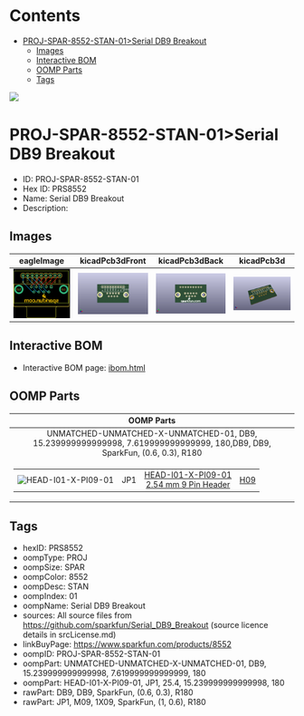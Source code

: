 



Contents
========

* [PROJ-SPAR-8552-STAN-01>Serial DB9 Breakout](#proj-spar-8552-stan-01serial-db9-breakout)
	* [Images](#images)
	* [Interactive BOM](#interactive-bom)
	* [OOMP Parts](#oomp-parts)
	* [Tags](#tags)
  
![][im]
# PROJ-SPAR-8552-STAN-01>Serial DB9 Breakout

- ID: PROJ-SPAR-8552-STAN-01
- Hex ID: PRS8552
- Name: Serial DB9 Breakout
- Description: 

## Images
  
  

|eagleImage|kicadPcb3dFront|kicadPcb3dBack|kicadPcb3d|
| :---: | :---: | :---: | :---: |
|[![eagleImage](eagleImage_140.png)](eagleImage_600.png)|[![kicadPcb3dFront](kicadPcb3dFront_140.png)](kicadPcb3dFront_600.png)|[![kicadPcb3dBack](kicadPcb3dBack_140.png)](kicadPcb3dBack_600.png)|[![kicadPcb3d](kicadPcb3d_140.png)](kicadPcb3d_600.png)|

## Interactive BOM

- Interactive BOM page: [ibom.html](kicad/bom/ibom.html)

## OOMP Parts
  

|OOMP Parts|
| :---: |
|UNMATCHED-UNMATCHED-X-UNMATCHED-01, DB9, 15.239999999999998, 7.619999999999999, 180,DB9, DB9, SparkFun, (0.6, 0.3), R180|
|<table><tr><td>![HEAD-I01-X-PI09-01](https://raw.githubusercontent.com/oomlout/oomlout_OOMP_parts/main/HEAD-I01-X-PI09-01/image_140.jpg)</td><td> JP1</td><td>[HEAD-I01-X-PI09-01<br>2.54 mm 9 Pin Header](https://github.com/oomlout/oomlout_OOMP_parts/tree/main/HEAD-I01-X-PI09-01/)</td><td>[H09](https://github.com/oomlout/oomlout_OOMP_parts/tree/main/HEAD-I01-X-PI09-01/)</td></tr></table>|

## Tags

- hexID: PRS8552
- oompType: PROJ
- oompSize: SPAR
- oompColor: 8552
- oompDesc: STAN
- oompIndex: 01
- oompName: Serial DB9 Breakout
- sources: All source files from https://github.com/sparkfun/Serial_DB9_Breakout (source licence details in srcLicense.md)
- linkBuyPage: https://www.sparkfun.com/products/8552
- oompID: PROJ-SPAR-8552-STAN-01
- oompPart: UNMATCHED-UNMATCHED-X-UNMATCHED-01, DB9, 15.239999999999998, 7.619999999999999, 180
- oompPart: HEAD-I01-X-PI09-01, JP1, 25.4, 15.239999999999998, 180
- rawPart: DB9, DB9, SparkFun, (0.6, 0.3), R180
- rawPart: JP1, M09, 1X09, SparkFun, (1, 0.6), R180



[im]: kicadPcb3d_450.png
